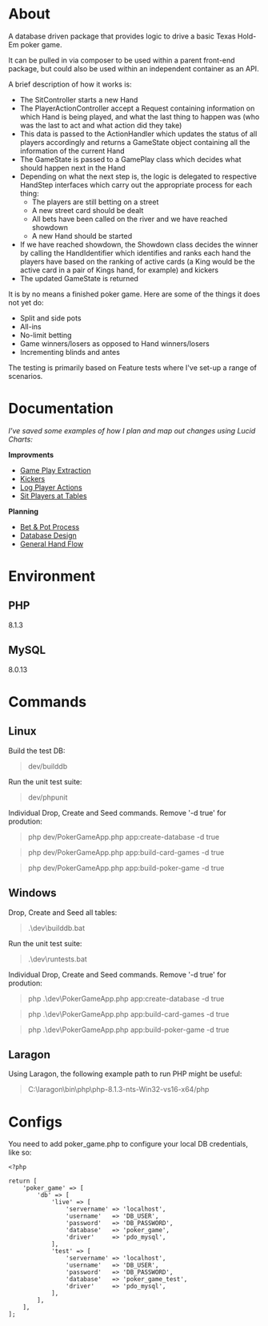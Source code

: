 # About

A database driven package that provides logic to drive a basic Texas Hold-Em poker game.

It can be pulled in via composer to be used within a parent front-end package, but could also be used within an independent container as an API.

A brief description of how it works is:

- The SitController starts a new Hand
- The PlayerActionController accept a Request containing information on which Hand is being played, and what the last thing to happen was (who was the last to act and what action did they take)
- This data is passed to the ActionHandler which updates the status of all players accordingly and returns a GameState object containing all the information of the current Hand
- The GameState is passed to a GamePlay class which decides what should happen next in the Hand
- Depending on what the next step is, the logic is delegated to respective HandStep interfaces which carry out the appropriate process for each thing:
  - The players are still betting on a street
  - A new street card should be dealt
  - All bets have been called on the river and we have reached showdown
  - A new Hand should be started
- If we have reached showdown, the Showdown class decides the winner by calling the HandIdentifier which identifies and ranks each hand the players have based on the ranking of active cards (a King would be the active card in a pair of Kings hand, for example) and kickers
- The updated GameState is returned

It is by no means a finished poker game. Here are some of the things it does not yet do:

- Split and side pots
- All-ins
- No-limit betting
- Game winners/losers as opposed to Hand winners/losers
- Incrementing blinds and antes

The testing is primarily based on Feature tests where I've set-up a range of scenarios.

# Documentation

*I've saved some examples of how I plan and map out changes using Lucid Charts:*

**Improvments**

- [Game Play Extraction](/documentation/improvements/gameplay_extraction.pdf)
- [Kickers](/documentation/improvements/kickers.pdf)
- [Log Player Actions](/documentation/improvements/log_player_actions.pdf)
- [Sit Players at Tables](/documentation/improvements/sit_players_at_tables.pdf)

**Planning**

- [Bet & Pot Process](/documentation/planning/bet_and_pot_process.pdf)
- [Database Design](/documentation/planning/database_design.pdf)
- [General Hand Flow](/documentation/planning/general_hand_flow.pdf)

# Environment

## PHP

8.1.3

## MySQL

8.0.13

# Commands

## Linux

Build the test DB:

> dev/builddb

Run the unit test suite:

> dev/phpunit

Individual Drop, Create and Seed commands. Remove '-d true' for prodution:

> php dev/PokerGameApp.php app:create-database -d true

> php dev/PokerGameApp.php app:build-card-games -d true

> php dev/PokerGameApp.php app:build-poker-game -d true

## Windows

Drop, Create and Seed all tables:

> .\dev\builddb.bat

Run the unit test suite:

> .\dev\runtests.bat

Individual Drop, Create and Seed commands. Remove '-d true' for prodution:

> php .\dev\PokerGameApp.php app:create-database -d true

> php .\dev\PokerGameApp.php app:build-card-games -d true

> php .\dev\PokerGameApp.php app:build-poker-game -d true

## Laragon

Using Laragon, the following example path to run PHP might be useful:

> C:\laragon\bin\php\php-8.1.3-nts-Win32-vs16-x64/php

# Configs

You need to add poker_game.php to configure your local DB credentials, like so:

```
<?php

return [
    'poker_game' => [
        'db' => [
            'live' => [
                'servername' => 'localhost',
                'username'   => 'DB_USER',
                'password'   => 'DB_PASSWORD',
                'database'   => 'poker_game',
                'driver'     => 'pdo_mysql',
            ],
            'test' => [
                'servername' => 'localhost',
                'username'   => 'DB_USER',
                'password'   => 'DB_PASSWORD',
                'database'   => 'poker_game_test',
                'driver'     => 'pdo_mysql',
            ],
        ],
    ],
];

```
